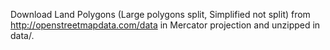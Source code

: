 Download Land Polygons (Large polygons split, Simplified not split) from http://openstreetmapdata.com/data in Mercator projection and unzipped in data/.
